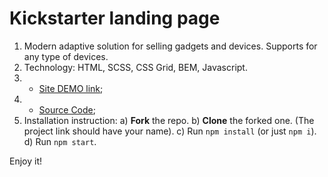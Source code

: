 # Kickstarter landing page

1. Modern adaptive solution for selling gadgets and devices. Supports for any type of devices.
2. Technology: HTML, SCSS, CSS Grid, BEM, Javascript.
3. - [Site DEMO link](https://alexysua.github.io/Kickstarter/);
4. - [Source Code](https://github.com/AlexysUa/Kickstarter/tree/develop);
5. Installation instruction:
  a) **Fork** the repo.
  b) **Clone** the forked one. (The project link should have your name).
  c) Run `npm install` (or just `npm i`).
  d) Run `npm start`.

Enjoy it!
